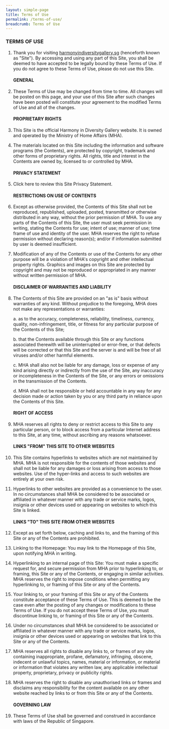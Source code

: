 ```yaml
---
layout: simple-page
title: Terms of Use
permalink: /terms-of-use/
breadcrumb: Terms of Use
---
```

### **TERMS OF USE**

1. Thank you for visiting [harmonyindiversitygallery.sg](https://www.harmonyindiversitygallery.sg/) (henceforth known as "Site"). By accessing and using any part of this Site, you shall be deemed to have accepted to be legally bound by these Terms of Use. If you do not agree to these Terms of Use, please do not use this Site.

   #### GENERAL

2. These Terms of Use may be changed from time to time. All changes will be posted on this page, and your use of this Site after such changes have been posted will constitute your agreement to the modified Terms of Use and all of the changes.

   #### PROPRIETARY RIGHTS

3. This Site is the official Harmony in Diversity Gallery website. It is owned and operated by the Ministry of Home Affairs (MHA).

4. The materials located on this Site including the information and software programs (the Contents), are protected by copyright, trademark and other forms of proprietary rights. All rights, title and interest in the Contents are owned by, licensed to or controlled by MHA.

   #### PRIVACY STATEMENT

5. Click here to review this Site Privacy Statement.

   #### RESTRICTIONS ON USE OF CONTENTS

6. Except as otherwise provided, the Contents of this Site shall not be reproduced, republished, uploaded, posted, transmitted or otherwise distributed in any way, without the prior permission of MHA. To use any parts of the Contents of this Site, the user must seek permission in writing, stating the Contents for use; intent of use; manner of use; time frame of use and identity of the user. MHA reserves the right to refuse permission without declaring reason(s); and/or if information submitted by user is deemed insufficient.

7. Modification of any of the Contents or use of the Contents for any other purpose will be a violation of MHA's copyright and other intellectual property rights. Graphics and images on this Site are protected by copyright and may not be reproduced or appropriated in any manner without written permission of MHA.

   #### DISCLAIMER OF WARRANTIES AND LIABILITY

8. The Contents of this Site are provided on an "as is" basis without warranties of any kind. Without prejudice to the foregoing, MHA does not make any representations or warranties:

   a. as to the accuracy, completeness, reliability, timeliness, currency, quality, non-infringement, title, or fitness for any particular purpose of the Contents of this Site;

   b. that the Contents available through this Site or any functions associated therewith will be uninterrupted or error-free, or that defects will be corrected or that this Site and the server is and will be free of all viruses and/or other harmful elements.

   c. MHA shall also not be liable for any damage, loss or expense of any kind arising directly or indirectly from the use of the Site, any inaccuracy or incompleteness in the Contents of the Site, or any errors or omissions in the transmission of the Contents.

   d. MHA shall not be responsible or held accountable in any way for any decision made or action taken by you or any third party in reliance upon the Contents of this Site.

   #### RIGHT OF ACCESS

9. MHA reserves all rights to deny or restrict access to this Site to any particular person, or to block access from a particular Internet address to this Site, at any time, without ascribing any reasons whatsoever.

   #### LINKS "FROM" THIS SITE TO OTHER WEBSITES

10. This Site contains hyperlinks to websites which are not maintained by MHA. MHA is not responsible for the contents of those websites and shall not be liable for any damages or loss arising from access to those websites. Use of the hyper-links and access to such websites are entirely at your own risk.

11. Hyperlinks to other websites are provided as a convenience to the user. In no circumstances shall MHA be considered to be associated or affiliated in whatever manner with any trade or service marks, logos, insignia or other devices used or appearing on websites to which this Site is linked.

    #### LINKS "TO" THIS SITE FROM OTHER WEBSITES

12. Except as set forth below, caching and links to, and the framing of this Site or any of the Contents are prohibited.

13. Linking to the Homepage: You may link to the Homepage of this Site, upon notifying MHA in writing.

14. Hyperlinking to an internal page of this Site: You must make a specific request for, and secure permission from MHA prior to hyperlinking to, or framing, this Site or any of the Contents, or engaging in similar activities. MHA reserves the right to impose conditions when permitting any hyperlinking to, or framing of this Site or any of the Contents.

15. Your linking to, or your framing of this Site or any of the Contents constitute acceptance of these Terms of Use. This is deemed to be the case even after the posting of any changes or modifications to these Terms of Use. If you do not accept these Terms of Use, you must discontinue linking to, or framing of this Site or any of the Contents.

16. Under no circumstances shall MHA be considered to be associated or affiliated in whatever manner with any trade or service marks, logos, insignia or other devices used or appearing on websites that link to this Site or any of the Contents.

17. MHA reserves all rights to disable any links to, or frames of any site containing inappropriate, profane, defamatory, infringing, obscene, indecent or unlawful topics, names, material or information, or material or information that violates any written law, any applicable intellectual property, proprietary, privacy or publicity rights.

18. MHA reserves the right to disable any unauthorised links or frames and disclaims any responsibility for the content available on any other website reached by links to or from this Site or any of the Contents.

    #### GOVERNING LAW
19. These Terms of Use shall be governed and construed in accordance with laws of the Republic of Singapore.
